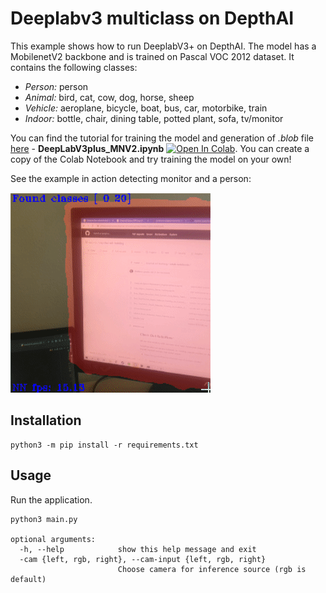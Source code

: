 # Deeplabv3 multiclass on DepthAI 

This example shows how to run DeeplabV3+ on DepthAI.  The model has a MobilenetV2 backbone and is trained on Pascal VOC 2012 dataset. It contains the following classes:

- *Person:* person
- *Animal:* bird, cat, cow, dog, horse, sheep
- *Vehicle:* aeroplane, bicycle, boat, bus, car, motorbike, train
- *Indoor:* bottle, chair, dining table, potted plant, sofa, tv/monitor



You can find the tutorial for training the model and generation of *.blob* file [here](https://github.com/luxonis/depthai-ml-training/tree/master/colab-notebooks) - **DeepLabV3plus_MNV2.ipynb** [![Open In Colab](https://colab.research.google.com/assets/colab-badge.svg)](https://colab.research.google.com/github/luxonis/depthai-ml-training/blob/master/colab-notebooks/DeepLabV3plus_MNV2.ipynb). You can create a copy of the Colab Notebook and try training the model on your own!

See the example in action detecting monitor and a person:

![Example Image](imgs/example.gif)

## Installation

```
python3 -m pip install -r requirements.txt
```

## Usage

Run the application.

```
python3 main.py

optional arguments:
  -h, --help            show this help message and exit
  -cam {left, rgb, right}, --cam-input {left, rgb, right}
                        Choose camera for inference source (rgb is default)
```
